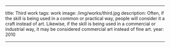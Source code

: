 ---

title: Third work
tags: work
image: /img/works/third.jpg
description: Often, if the skill is being used in a common or practical way, people will consider it a craft instead of art. Likewise, if the skill is being used in a commercial or industrial way, it may be considered commercial art instead of fine art.
year: 2010

---